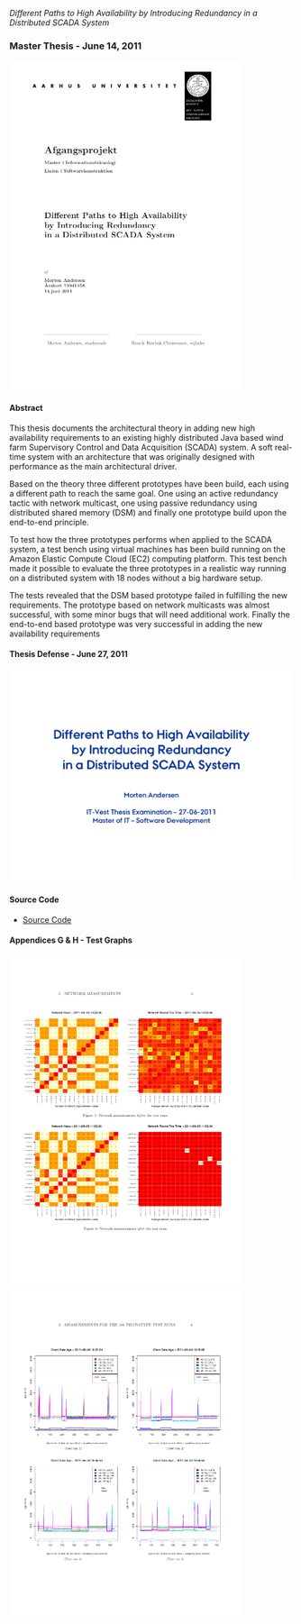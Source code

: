 *Different Paths to High Availability by Introducing Redundancy in a Distributed SCADA System*

### Master Thesis - June 14, 2011

[![Master Thesis](./master2011-MA-frontpage.png "Master Thesis")](./master2011-MA.pdf)

#### Abstract

This thesis documents the architectural theory in adding new high availability requirements to an existing highly distributed Java based wind farm Supervisory Control and Data Acquisition (SCADA) system. A soft real-time system with an architecture that was originally designed with performance as the main architectural driver.

Based on the theory three different prototypes have been build, each using a different path to reach the same goal. One using an active redundancy tactic with network multicast, one using passive redundancy using distributed shared memory (DSM) and finally one prototype build upon the end-to-end principle.

To test how the three prototypes performs when applied to the SCADA system, a test bench using virtual machines has been build running on the Amazon Elastic Compute Cloud (EC2) computing platform. This test bench made it possible to evaluate the three prototypes in a realistic way running on a distributed system with 18 nodes without a big hardware setup.

The tests revealed that the DSM based prototype failed in fulfilling the new requirements. The prototype based on network multicasts was almost successful, with some minor bugs that will need additional work. Finally the end-to-end based prototype was very successful in adding the new availability requirements

#### Thesis Defense - June 27, 2011

[![Thesis Defense](./master-exam-2011-06-27.png "Thesis Defense")](./master-exam-2011-06-27.pdf)

#### Source Code

* [Source Code](./source)

#### Appendices G & H - Test Graphs

[![Appendix G](./appendix/master2011-MA-appendix-G.png "Appendix G")](./appendix/master2011-MA-appendix-G.pdf)
[![Appendix H](./appendix/master2011-MA-appendix-H.png "Appendix H")](./appendix/master2011-MA-appendix-H.pdf)

